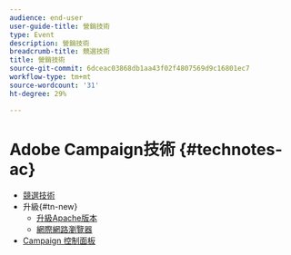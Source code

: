 ```yaml
---
audience: end-user
user-guide-title: 營銷技術
type: Event
description: 營銷技術
breadcrumb-title: 競選技術
title: 營銷技術
source-git-commit: 6dceac03868db1aa43f02f4807569d9c16801ec7
workflow-type: tm+mt
source-wordcount: '31'
ht-degree: 29%

---
```



# Adobe Campaign技術 {#technotes-ac}

+ [競選技術](technotes-home.md)
+ 升級{#tn-new}
   + [升級Apache版本](upgrades/apache.md)
   + [網際網路瀏覽器](upgrades/browsers.md)
+ [Campaign 控制面板](https://experienceleague.adobe.com/docs/control-panel/using/control-panel-home.html?lang=zh-Hant)
